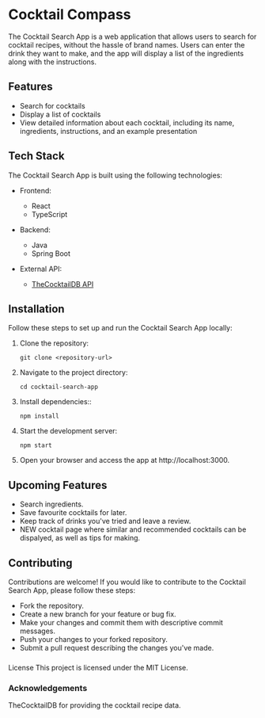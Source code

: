 # Cocktail Compass

The Cocktail Search App is a web application that allows users to search for cocktail recipes, without the hassle of brand names. Users can enter the drink they want to make, and the app will display a list of the ingredients along with the instructions.

## Features

- Search for cocktails
- Display a list of cocktails
- View detailed information about each cocktail, including its name, ingredients, instructions, and an example presentation

## Tech Stack

The Cocktail Search App is built using the following technologies:

- Frontend:
  - React
  - TypeScript

- Backend:
  - Java
  - Spring Boot

- External API:
  - [TheCocktailDB API](https://www.thecocktaildb.com/api.php)

## Installation

Follow these steps to set up and run the Cocktail Search App locally:

1. Clone the repository:

   ```shell
   git clone <repository-url>

2. Navigate to the project directory:

   ```shell
   cd cocktail-search-app
3. Install dependencies::
   ```shell
   npm install

4. Start the development server:

   ```shell
   npm start
5. Open your browser and access the app at http://localhost:3000.

##  Upcoming Features
- Search ingredients.
- Save favourite cocktails for later.
- Keep track of drinks you've tried and leave a review.
- NEW cocktail page where similar and recommended cocktails can be dispalyed, as well as tips for making.

## Contributing
Contributions are welcome! If you would like to contribute to the Cocktail Search App, please follow these steps:
- Fork the repository.
- Create a new branch for your feature or bug fix.
- Make your changes and commit them with descriptive commit messages.
- Push your changes to your forked repository.
- Submit a pull request describing the changes you've made.

###
License
This project is licensed under the MIT License.

### Acknowledgements
TheCocktailDB for providing the cocktail recipe data.